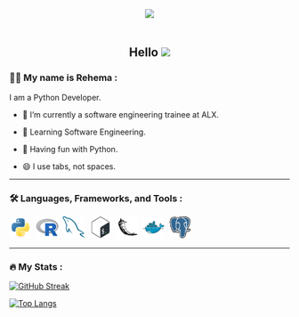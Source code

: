 
<!--introductory gif -->
<div id="header" align="center">
  <img src="https://media.giphy.com/media/RbDKaczqWovIugyJmW/giphy.gif" width="300"/>
</div>


<!--social media badges-->
<!--
<div id="badges" align="center">
  <a href="www.linkedin.com/in/r-owino">
    <img src="https://img.shields.io/badge/LinkedIn-blue?style=for-the-badge&logo=linkedin&logoColor=white" alt="LinkedIn Badge"/>
  </a>
  <a href="https://twitter.com/_RRW2">
    <img src="https://img.shields.io/badge/Twitter-blue?style=for-the-badge&logo=twitter&logoColor=white" alt="Twitter Badge"/>
  </a>
  <a href="https://leetcode.com/BlvckRose_/">
    <img src="https://img.shields.io/badge/-LeetCode-FFA116?style=for-the-badge&logo=LeetCode&logoColor=black" alt="Leetcode Badge"/>
  </a>
  -->
  
</div>


<!--profile views stats-->
<div id="views" align="center">
  <img src="https://komarev.com/ghpvc/?username=R-Owino&style=flat-square&color=blue" alt=""/>
</div>


<!--greetings section-->
<h2 align="center">
  Hello
  <img src="https://media.giphy.com/media/hvRJCLFzcasrR4ia7z/giphy.gif" width="30px"/>
</h2>


<!--banner section-->
<!-- <div align="center">
  <img src="https://media.giphy.com/media/dyzew7Py7bnW9DiJJj/giphy.gif" width="600" height="300"/>
</div> -->

<!--About me section-->


### 👩‍💻 My name is Rehema :

I am a Python Developer.

- :telescope: I’m currently a software engineering trainee at ALX.

- :seedling: Learning Software Engineering.

- 🥳 Having fun with Python.

- 😄 I use tabs, not spaces.
<!--
- :mailbox: Let's connect: [![Linkedin Badge](https://img.shields.io/badge/LinkedIn-blue?style=for-the-badge&logo=linkedin&logoColor=white)](www.linkedin.com/in/r-owino) and [![Twitter Badge](https://img.shields.io/badge/Twitter-blue?style=for-the-badge&logo=twitter&logoColor=white)](https://twitter.com/_RRW2)
-->

<!--tools and languages section-->
---

### 🛠️ Languages, Frameworks, and Tools :

<div>
  <img src="https://github.com/devicons/devicon/blob/master/icons/python/python-original.svg" title="Python" alt="Python" width="40" height="40"/>&nbsp;
  <img src="https://github.com/devicons/devicon/blob/master/icons/r/r-original.svg" title="R" alt="R" width="40" height="40"/>&nbsp;
  <img src="https://github.com/devicons/devicon/blob/master/icons/mysql/mysql-original.svg" title="MySQL"  alt="MySQL" width="40" height="40"/>&nbsp;
  <img src="https://github.com/devicons/devicon/blob/master/icons/bash/bash-original.svg" title="Bash" alt="Bash" width="40" height="40"/>&nbsp;
  <img src="https://github.com/devicons/devicon/blob/master/icons/flask/flask-original.svg" title="Flask" alt="Flask" width="40" height="40"/>&nbsp;
  <img src="https://github.com/devicons/devicon/blob/master/icons/docker/docker-original.svg" title="Docker" alt="Docker" width="40" height="40"/>&nbsp;
  <img src="https://github.com/devicons/devicon/blob/master/icons/postgresql/postgresql-original.svg" title="Postgre" alt="Postgre" width="40" height="40"/>&nbsp;
</div>

<!--stats section -->
---

### 🔥 My Stats :

[![GitHub Streak](http://github-readme-streak-stats.herokuapp.com?user=R-Owino&theme=dark&background=000000)](https://git.io/streak-stats)

[![Top Langs](https://github-readme-stats.vercel.app/api/top-langs/?username=R-Owino&layout=compact&theme=vision-friendly-dark)](https://github.com/anuraghazra/github-readme-stats)
